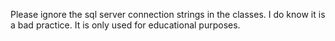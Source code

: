 Please ignore the sql server connection strings in the classes. I do know it is a bad practice. It is only used for educational purposes.
